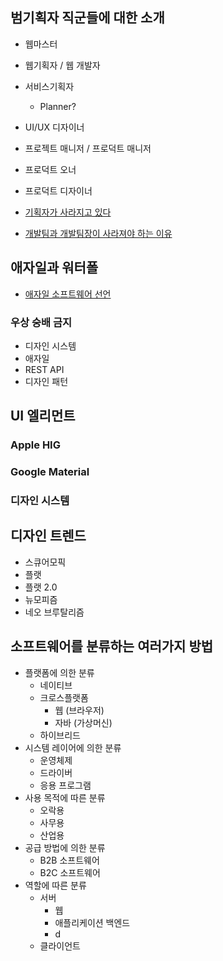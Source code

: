 ## 범기획자 직군들에 대한 소개

- 웹마스터
- 웹기획자 / 웹 개발자
- 서비스기획자
	- Planner? 
- UI/UX 디자이너
- 프로젝트 매니저 / 프로덕트 매니저
- 프로덕트 오너
- 프로덕트 디자이너

- [기획자가 사라지고 있다](https://seokjun.kim/why-engineers-become-ceo/)
- [개발팀과 개발팀장이 사라져야 하는 이유](https://seokjun.kim/no-reason-for-dev-team/)

## 애자일과 워터폴

- [애자일 소프트웨어 선언](https://agilemanifesto.org/iso/ko/manifesto.html)

### 우상 숭배 금지

- 디자인 시스템
- 애자일
- REST API
- 디자인 패턴 

## UI 엘리먼트

### Apple HIG

### Google Material

### 디자인 시스템

## 디자인 트렌드

- 스큐어모픽
- 플랫
- 플랫 2.0
- 뉴모피즘
- 네오 브루탈리즘

## 소프트웨어를 분류하는 여러가지 방법

- 플랫폼에 의한 분류
	- 네이티브
	- 크로스플랫폼
		- 웹 (브라우저)
		- 자바 (가상머신)
	- 하이브리드
- 시스템 레이어에 의한 분류
	- 운영체제
	- 드라이버
	- 응용 프로그램
- 사용 목적에 따른 분류
	- 오락용
	- 사무용
	- 산업용
- 공급 방법에 의한 분류
	- B2B 소프트웨어
	- B2C 소프트웨어
- 역할에 따른 분류
	- 서버
		- 웹
		- 애플리케이션 백엔드
		- d
	- 클라이언트